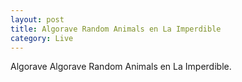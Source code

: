 ```yaml
---
layout: post
title: Algorave Random Animals en La Imperdible
category: Live
---
```


Algorave Algorave Random Animals en La Imperdible.
